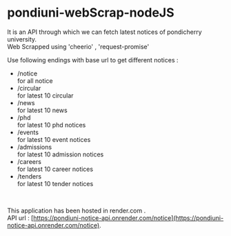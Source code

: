 # pondiuni-webScrap-nodeJS <br>
It is an API through which we can fetch latest notices of pondicherry university.<br>
Web Scrapped using 'cheerio' , 'request-promise' <br>

Use following endings with base url to get different notices :
<ul>
  <li>/notice</li> for all notice<br>
  <li>/circular</li> for latest 10 circular 
  <li>/news</li> for latest 10 news
  <li>/phd</li> for latest 10 phd notices
  <li>/events</li> for latest 10 event notices
  <li>/admissions</li> for latest 10 admission notices
  <li>/careers</li> for latest 10 career notices
  <li>/tenders</li> for latest 10 tender notices
</ul> <br>

This application has been hosted in render.com .<br>
API url : [https://pondiuni-notice-api.onrender.com/notice](https://pondiuni-notice-api.onrender.com/notice).
